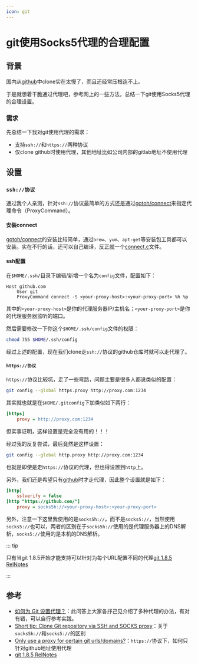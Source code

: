 ```yaml
---
icon: git
---
```


# git使用Socks5代理的合理配置

## 背景

国内从[github](https://github.com/)中clone实在太慢了，而且还经常压根连不上。

于是就想着干脆通过代理吧，参考网上的一些方法，总结一下git使用Socks5代理的合理设置。

### 需求

先总结一下我对git使用代理的需求：
- 支持`ssh://`和`https://`两种协议
- 仅clone github时使用代理，其他地址比如公司内部的gitlab地址不使用代理

## 设置

### `ssh://协议`
通过我个人亲测，针对`ssh://`协议最简单的方式还是通过[gotoh/connect](https://bitbucket.org/gotoh/connect)来指定代理命令（ProxyCommand）。

#### 安装connect
[gotoh/connect](https://bitbucket.org/gotoh/connect)的安装比较简单，通过`brew`、`yum`、`apt-get`等安装包工具都可以安装。实在不行的话，还可以自己编译，反正就一个[connect.c](https://bitbucket.org/gotoh/connect/src/default/connect.c)文件。

#### ssh配置
在`$HOME/.ssh/`目录下编辑/新增一个名为`config`文件，配置如下：

````
Host github.com
    User git
    ProxyCommand connect -S <your-proxy-host>:<your-proxy-port> %h %p
````

其中的`<your-proxy-host>`是你的代理服务器IP/主机名；`<your-proxy-port>`是你的代理服务器监听的端口。

然后需要修改一下你这个`$HOME/.ssh/config`文件的权限：
````bash
chmod 755 $HOME/.ssh/config
````

经过上述的配置，现在我们clone走`ssh://`协议的github仓库时就可以走代理了。

#### `https://协议`
`https://`协议比较坑，走了一些弯路，问题主要是很多人都说类似的配置：
````bash
git config --global https.proxy http://proxy.com:1234
````
其实就也就是在`$HOME/.gitconfig`下加类似如下两行：
````ini
[https]
    proxy = http://proxy.com:1234
````
但实事证明，这样设置是完全没有用的！！！

经过我的反复尝试，最后竟然是这样设置：

````bash
git config --global http.proxy http://proxy.com:1234
````

也就是即使是走`https://`协议的代理，但也得设置到`http`上。

另外，我们还是希望只有[github](https://github.com/)时才走代理，因此整个设置就是如下：

````ini
[http]
    sslverify = false
[http "https://github.com/"]
    proxy = socks5h://<your-proxy-host>:<your-proxy-port>
````

另外，注意一下这里我使用的是`socks5h://`，而不是`socks5://`，当然使用`socks5://`也可以，两者的区别在于`socks5h://`使用的是代理服务器上的DNS解析，`socks5://`使用的是本机的DNS解析。

::: tip

只有当git 1.8.5开始才能支持可以针对为每个URL配置不同的代理[git 1.8.5 RelNotes](https://github.com/git/git/blob/bb80ee09974667a1db6bbc5e33574ed869b76a88/Documentation/RelNotes/1.8.5.txt#L69-L78)

:::

## 参考

- [如何为 Git 设置代理？](https://segmentfault.com/q/1010000000118837)：此问答上大家各抒己见介绍了多种代理的办法，有对有错，可以自行参考实践。
- [Short tip: Clone Git repository via SSH and SOCKS proxy](https://cstan.io/?p=11673&lang=en)：关于`socks5h://`和`socks5://`的区别
- [Only use a proxy for certain git urls/domains?](https://stackoverflow.com/questions/16067534/only-use-a-proxy-for-certain-git-urls-domains)：`https://`协议下，如何只针对github地址使用代理
- [git 1.8.5 RelNotes](https://github.com/git/git/blob/bb80ee09974667a1db6bbc5e33574ed869b76a88/Documentation/RelNotes/1.8.5.txt#L69-L78)

